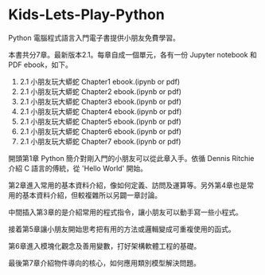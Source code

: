 # Kids-Lets-Play-Python
Python 電腦程式語言入門電子書提供小朋友免費學習。

本書共分7章。最新版本2.1。每章自成一個單元，各有一份 Jupyter notebook 和 PDF ebook，如下。

1. 2.1 小朋友玩大蟒蛇 Chapter1 ebook.(ipynb or pdf)
2. 2.1 小朋友玩大蟒蛇 Chapter2 ebook.(ipynb or pdf)
3. 2.1 小朋友玩大蟒蛇 Chapter3 ebook.(ipynb or pdf)
4. 2.1 小朋友玩大蟒蛇 Chapter4 ebook.(ipynb or pdf)
5. 2.1 小朋友玩大蟒蛇 Chapter5 ebook.(ipynb or pdf)
6. 2.1 小朋友玩大蟒蛇 Chapter6 ebook.(ipynb or pdf)
7. 2.1 小朋友玩大蟒蛇 Chapter7 ebook.(ipynb or pdf)

開頭第1章 Python 簡介對剛入門的小朋友可以從此章入手。依循 Dennis Ritchie 介紹 C 語言的傅統，從 'Hello World' 開始。
	
第2章進入常用的基本資料介紹，像如何定義、訪問及運算等。另外第4章也是常用的基本資料介紹，但較複雜所以另闢一章討論。
	
中間插入第3章的是介紹常用的程式指令，讓小朋友可以動手寫一些小程式。
	
接着第5章讓小朋友開始思考把有用的方法或邏輯變成可重複使用的函式。
	
第6章進入模塊化觀念及善用變數，打好架構軟體工程的基礎。
	
最後第7章介紹物件導向的核心，如何應用類別模型解決問題。

